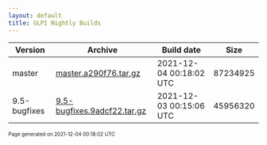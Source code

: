 ```yaml
---
layout: default
title: GLPI Nightly Builds
---
```


Version|Archive|Build date|Size
---|---|---|---
master|[master.a290f76.tar.gz](master.a290f76.tar.gz)|2021-12-04 00:18:02 UTC|87234925
9.5-bugfixes|[9.5-bugfixes.9adcf22.tar.gz](9.5-bugfixes.9adcf22.tar.gz)|2021-12-03 00:15:06 UTC|45956320

<font size="1">Page generated on 2021-12-04 00:18:02 UTC</font>
